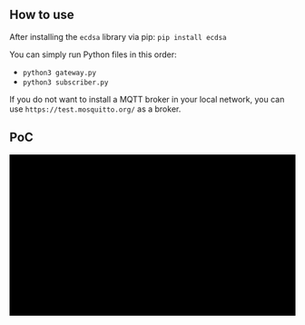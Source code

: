 ## How to use
After installing the `ecdsa` library via pip: `pip install ecdsa`


You can simply run Python files in this order:
  - `python3 gateway.py`
  - `python3 subscriber.py`

If you do not want to install a MQTT broker in your local network, you can use `https://test.mosquitto.org/` as a broker.

## PoC
![.gif version of video](https://github.com/alirezajavadi/cmap/blob/main/cmap.gif)
